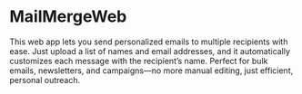 # MailMergeWeb
This web app lets you send personalized emails to multiple recipients with ease. Just upload a list of names and email addresses, and it automatically customizes each message with the recipient’s name. Perfect for bulk emails, newsletters, and campaigns—no more manual editing, just efficient, personal outreach.
